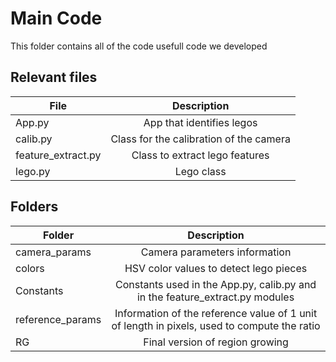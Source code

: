 # Main Code

This folder contains all of the code usefull code we developed

## Relevant files

| File  | Description |
| ------------- |:-------------:|
| App.py | App that identifies legos|
| calib.py | Class for the calibration of the camera |
| feature_extract.py | Class to extract lego features |
| lego.py | Lego class |

## Folders

| Folder  | Description |
| ------------- |:-------------:|
| camera_params | Camera parameters information |
| colors | HSV color values to detect lego pieces |
| Constants | Constants used in the App.py, calib.py and in the feature_extract.py modules |
| reference_params | Information of the reference value of 1 unit of length in pixels, used to compute the ratio|
| RG | Final version of region growing|
